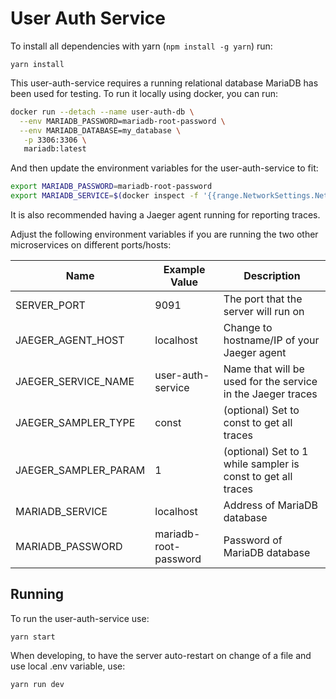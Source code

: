 # User Auth Service

To install all dependencies with yarn (`npm install -g yarn`) run:

```
yarn install
```

This user-auth-service requires a running relational database MariaDB has been used for testing.
To run it locally using docker, you can run:

```bash
docker run --detach --name user-auth-db \
  --env MARIADB_PASSWORD=mariadb-root-password \
  --env MARIADB_DATABASE=my_database \
   -p 3306:3306 \
   mariadb:latest
```
And then update the environment variables for the user-auth-service to fit:
```bash
export MARIADB_PASSWORD=mariadb-root-password
export MARIADB_SERVICE=$(docker inspect -f '{{range.NetworkSettings.Networks}}{{.IPAddress}}{{end}}' user-auth-db)
```

It is also recommended having a Jaeger agent running for reporting traces.

Adjust the following environment variables if you are running the two
other microservices on different ports/hosts:

| Name                 | Example Value         | Description                                                  |
|----------------------|-----------------------|--------------------------------------------------------------|
| SERVER_PORT          | 9091                  | The port that the server will run on                         |
| JAEGER_AGENT_HOST    | localhost             | Change to hostname/IP of your Jaeger agent                   |
| JAEGER_SERVICE_NAME  | user-auth-service     | Name that will be used for the service in the Jaeger traces  |
| JAEGER_SAMPLER_TYPE  | const                 | (optional) Set to const to get all traces                    |
| JAEGER_SAMPLER_PARAM | 1                     | (optional) Set to 1 while sampler is const to get all traces |
| MARIADB_SERVICE      | localhost             | Address of MariaDB database                                  |
| MARIADB_PASSWORD     | mariadb-root-password | Password of MariaDB database                                 |

## Running

To run the user-auth-service use:
```
yarn start
```

When developing, to have the server auto-restart on change of a file and use local .env variable, use:

```
yarn run dev
```
